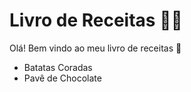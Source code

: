# Livro de Receitas :man_cook:

Olá! Bem vindo ao meu livro de receitas :handshake:

- Batatas Coradas
- Pavê de Chocolate